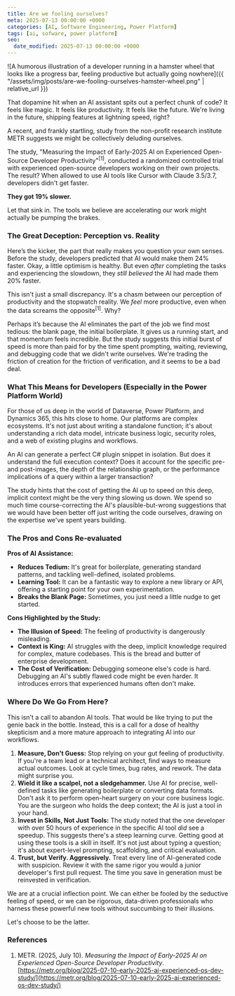 ```yaml
---
title: Are we fooling ourselves?
meta: 2025-07-13 00:00:00 +0000
categories: [AI, Software Engineering, Power Platform]
tags: [ai, sofware, power platform]
seo:
  date_modified: 2025-07-13 00:00:00 +0000
---
```


![A humorous illustration of a developer running in a hamster wheel that looks like a progress bar, feeling productive but actually going nowhere]({{ "/assets/img/posts/are-we-fooling-ourselves-hamster-wheel.png" | relative_url }})

That dopamine hit when an AI assistant spits out a perfect chunk of code? It feels like magic. It feels like productivity. It feels like the future. We're living in the future, shipping features at lightning speed, right?

A recent, and frankly startling, study from the non-profit research institute METR suggests we might be collectively deluding ourselves.

The study, "Measuring the Impact of Early-2025 AI on Experienced Open-Source Developer Productivity"<sup>[1]</sup>, conducted a randomized controlled trial with experienced open-source developers working on their own projects. The result? When allowed to use AI tools like Cursor with Claude 3.5/3.7, developers didn't get faster.

**They got 19% slower.**

Let that sink in. The tools we believe are accelerating our work might actually be pumping the brakes.

### **The Great Deception: Perception vs. Reality**

Here’s the kicker, the part that really makes you question your own senses. Before the study, developers predicted that AI would make them 24% faster. Okay, a little optimism is healthy. But even *after* completing the tasks and experiencing the slowdown, they *still believed* the AI had made them 20% faster.

This isn't just a small discrepancy. It's a chasm between our perception of productivity and the stopwatch reality. We *feel* more productive, even when the data screams the opposite<sup>[1]</sup>. Why?

Perhaps it’s because the AI eliminates the part of the job we find most tedious: the blank page, the initial boilerplate. It gives us a running start, and that momentum feels incredible. But the study suggests this initial burst of speed is more than paid for by the time spent prompting, waiting, reviewing, and debugging code that we didn't write ourselves. We're trading the friction of creation for the friction of verification, and it seems to be a bad deal.

### **What This Means for Developers (Especially in the Power Platform World)**

For those of us deep in the world of Dataverse, Power Platform, and Dynamics 365, this hits close to home. Our platforms are complex ecosystems. It's not just about writing a standalone function; it's about understanding a rich data model, intricate business logic, security roles, and a web of existing plugins and workflows.

An AI can generate a perfect C\# plugin snippet in isolation. But does it understand the full execution context? Does it account for the specific pre- and post-images, the depth of the relationship graph, or the performance implications of a query within a larger transaction?

The study hints that the cost of getting the AI up to speed on this deep, implicit context might be the very thing slowing us down. We spend so much time course-correcting the AI's plausible-but-wrong suggestions that we would have been better off just writing the code ourselves, drawing on the expertise we've spent years building.

### **The Pros and Cons Re-evaluated**

**Pros of AI Assistance:**

* **Reduces Tedium:** It's great for boilerplate, generating standard patterns, and tackling well-defined, isolated problems.  
* **Learning Tool:** It can be a fantastic way to explore a new library or API, offering a starting point for your own experimentation.  
* **Breaks the Blank Page:** Sometimes, you just need a little nudge to get started.

**Cons Highlighted by the Study:**

* **The Illusion of Speed:** The feeling of productivity is dangerously misleading.  
* **Context is King:** AI struggles with the deep, implicit knowledge required for complex, mature codebases. This is the bread and butter of enterprise development.  
* **The Cost of Verification:** Debugging someone else's code is hard. Debugging an AI's subtly flawed code might be even harder. It introduces errors that experienced humans often don't make.

### **Where Do We Go From Here?**

This isn't a call to abandon AI tools. That would be like trying to put the genie back in the bottle. Instead, this is a call for a dose of healthy skepticism and a more mature approach to integrating AI into our workflows.

1. **Measure, Don't Guess:** Stop relying on your gut feeling of productivity. If you're a team lead or a technical architect, find ways to measure actual outcomes. Look at cycle times, bug rates, and rework. The data might surprise you.  
2. **Wield it like a scalpel, not a sledgehammer.** Use AI for precise, well-defined tasks like generating boilerplate or converting data formats. Don't ask it to perform open-heart surgery on your core business logic. You are the surgeon who holds the deep context; the AI is just a tool in your hand.  
3. **Invest in Skills, Not Just Tools:** The study noted that the one developer with over 50 hours of experience in the specific AI tool *did* see a speedup. This suggests there's a steep learning curve. Getting good at using these tools is a skill in itself. It's not just about typing a question; it's about expert-level prompting, scaffolding, and critical evaluation.  
4. **Trust, but Verify. Aggressively.** Treat every line of AI-generated code with suspicion. Review it with the same rigor you would a junior developer's first pull request. The time you save in generation must be reinvested in verification.

We are at a crucial inflection point. We can either be fooled by the seductive feeling of speed, or we can be rigorous, data-driven professionals who harness these powerful new tools without succumbing to their illusions.

Let's choose to be the latter.

### **References**

1. METR. (2025, July 10). *Measuring the Impact of Early-2025 AI on Experienced Open-Source Developer Productivity*. [https://metr.org/blog/2025-07-10-early-2025-ai-experienced-os-dev-study/](https://metr.org/blog/2025-07-10-early-2025-ai-experienced-os-dev-study/)